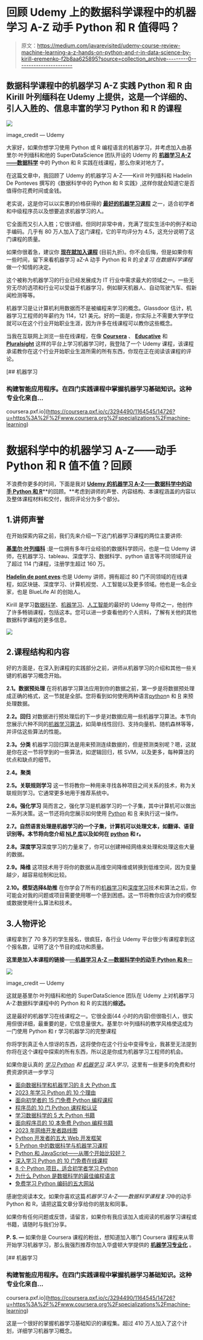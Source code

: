 # 回顾 Udemy 上的数据科学课程中的机器学习 A-Z 动手 Python 和 R 值得吗？

> 原文：<https://medium.com/javarevisited/udemy-course-review-machine-learning-a-z-hands-on-python-and-r-in-data-science-by-kirill-eremenko-f2b8aa625895?source=collection_archive---------0----------------------->

## 数据科学课程中的机器学习 A-Z 实践 Python 和 R 由 Kirill 叶列缅科在 Udemy 上提供，这是一个详细的、引人入胜的、信息丰富的学习 Python 和 R 的课程

[![](img/11b601997252cd866b29355fee922642.png)](https://click.linksynergy.com/deeplink?id=JVFxdTr9V80&mid=39197&murl=https%3A%2F%2Fwww.udemy.com%2Fcourse%2Fmachinelearning%2F)

image_credit — Udemy

大家好，如果你想学习使用 Python 或 R 编程语言的机器学习，并考虑加入由基里尔·叶列缅科和他的 SuperDataScience 团队开设的 Udemy 的 [**机器学习 A-Z——数据科学**](https://click.linksynergy.com/deeplink?id=JVFxdTr9V80&mid=39197&murl=https%3A%2F%2Fwww.udemy.com%2Fcourse%2Fmachinelearning%2F) 中的 Python 和 R 实践在线课程，那么你来对地方了。

在这篇文章中，我回顾了 Udemy 的机器学习 A-Z——Kirill 叶列缅科和 Hadelin De Ponteves 撰写的《数据科学中的 Python 和 R 实践》,这样你就会知道它是否值得你花费时间或金钱。

老实说，这是你可以以实惠的价格获得的 [**最好的机器学习课程**](/javarevisited/top-10-machine-learning-and-data-science-certifications-and-training-courses-for-beginners-and-a6308497b764) 之一，适合初学者和中级程序员以及想要追求机器学习的人。

它全面而又引人入胜；它很详细，但同时非常中肯，充满了现实生活中的例子和动手编码。几乎有 80 万人加入了这门课程，它的平均评分为 4.5，这充分说明了这门课程的质量。

如果你很着急，建议你 [**现在就加入课程**](https://click.linksynergy.com/deeplink?id=JVFxdTr9V80&mid=39197&murl=https%3A%2F%2Fwww.udemy.com%2Fcourse%2Fmachinelearning%2F) (目前九折)。你不会后悔，但是如果你有一些时间，留下来看机器学习 aZ-A 动手 Python 和 R 的*全复习* *在数据科学课程*做一个知情的决定。

这个被称为机器学习的行业已经发展成为 IT 行业中需求最大的领域之一。一些无穷无尽的选项和行业可以受益于机器学习，例如聊天机器人、自动驾驶汽车、假新闻检测等等。

机器学习是让计算机利用数据而不是被编程来学习的概念。Glassdoor 估计，机器学习工程师的年薪约为 114，121 美元。好的一面是，你实际上不需要大学学位就可以在这个行业开始职业生涯，因为许多在线课程可以教你这些概念。

当我在互联网上浏览一些在线课程，在像 [**Coursera**](https://coursera.pxf.io/c/3294490/1164545/14726?u=https%3A%2F%2Fwww.coursera.org%2F) 、 [**Educative**](https://www.educative.io/subscription?affiliate_id=5073518643380224) 和 [**Pluralsight**](https://pluralsight.pxf.io/c/1193463/424552/7490?u=https%3A%2F%2Fwww.pluralsight.com%2Flearn) 这样的平台上学习机器学习时，我登陆了一个 Udemy 课程，该课程承诺教你在这个行业开始职业生涯所需的所有东西，你现在正在阅读该课程的评论。

[](https://coursera.pxf.io/c/3294490/1164545/14726?u=https%3A%2F%2Fwww.coursera.org%2Fspecializations%2Fmachine-learning) [## 机器学习

### 构建智能应用程序。在四门实践课程中掌握机器学习基础知识。这种专业化来自…

coursera.pxf.io](https://coursera.pxf.io/c/3294490/1164545/14726?u=https%3A%2F%2Fwww.coursera.org%2Fspecializations%2Fmachine-learning) 

# 数据科学中的机器学习 A-Z——动手 Python 和 R 值不值？回顾

不浪费你更多的时间，下面是我对 [**Udemy 的机器学习 A-Z——数据科学中的动手 Python 和 R**](https://click.linksynergy.com/deeplink?id=JVFxdTr9V80&mid=39197&murl=https%3A%2F%2Fwww.udemy.com%2Fcourse%2Fmachinelearning%2F)**的回顾。**考虑到讲师的声誉、内容结构、本课程涵盖的内容以及整体课程材料和交付，我将评论分为多个部分。

## 1.讲师声誉

在开始探索内容之前，我们先来介绍一下这门机器学习课程的两位主要讲师:

[**基里尔·叶列缅科**](https://click.linksynergy.com/deeplink?id=JVFxdTr9V80&mid=39197&murl=https%3A%2F%2Fwww.udemy.com%2Fuser%2Fkirilleremenko%2F) :是一位拥有多年行业经验的数据科学顾问，也是一位 Udemy 讲师，在机器学习、tableau、深度学习、数据科学、python 语言等不同领域开设了超过 114 门课程，注册学生超过 160 万。

[**Hadelin de pont eves**](https://www.udemy.com/user/hadelin-de-ponteves/):也是 Udemy 讲师，拥有超过 80 门不同领域的在线课程，如区块链、深度学习、计算机视觉、人工智能以及更多领域。他也是一名企业家，也是 BlueLife AI 的创始人。

Kirill 是学习[数据科学](/javarevisited/my-favorite-data-science-and-machine-learning-courses-from-coursera-udemy-and-pluralsight-eafc73acc73f)、[机器学习](/javarevisited/top-10-machine-learning-and-data-science-certifications-and-training-courses-for-beginners-and-a6308497b764)、[人工智能](/javarevisited/7-best-courses-to-learn-artificial-intelligence-in-2020-26d59d62f6fe)的最好的 Udemy 导师之一，他创作了许多畅销课程，包括这本。您可以进一步查看他的个人资料，了解有关他的其他数据科学课程的更多信息。

[![](img/40a632c0ca64d99874aa654a6d1bc702.png)](https://click.linksynergy.com/deeplink?id=JVFxdTr9V80&mid=39197&murl=https%3A%2F%2Fwww.udemy.com%2Fuser%2Fkirilleremenko%2F)

## 2.课程结构和内容

好的方面是，在深入到课程的实践部分之前，讲师从机器学习的介绍和其他一些关键的机器学习概念开始。

**2.1。数据预处理**
在将机器学习算法应用到你的数据之前，第一步是将数据预处理成正确的格式，这一节就是全部。您将看到如何使用两种语言[python](https://javarevisited.blogspot.com/2019/09/5-websites-to-learn-python-for-free.html)n 和 [R](/javarevisited/10-best-r-programming-courses-for-data-science-and-statistics-8f84ebec4974) 来预处理数据。

**2.2。回归**
对数据进行预处理后的下一步是对数据应用一些机器学习算法。本节向您展示六种不同的[机器学习算法](/javarevisited/5-machine-learning-algorithms-every-data-scientists-should-learn-de467fd2e444)，如简单线性回归、支持向量机、随机森林等等，并评估这些算法的性能。

**2.3。分类**
机器学习回归算法是用来预测连续数据的，但是预测类别呢？嗯，这就是你在这一节将学到的一些算法，如逻辑回归，核 SVM，以及更多，每种算法的优点和缺点的细节。

**2.4。聚类**

**2.5。关联规则学习**
这一节将教你一种用来寻找各种项目之间关系的技术，称为关联规则学习。它通常更多地用于推荐系统中。

**2.6。强化学习**
简而言之，强化学习是机器学习的一个子集，其中计算机可以做出一系列决策。这一节还将向您展示如何使用 [Python](/javarevisited/10-best-python-certification-courses-from-coursera-4576890eb6b3) 和 [R](/javarevisited/top-5-free-courses-to-learn-r-programming-for-data-science-and-statistics-in-2020-305bf1c6f24e) 来执行这一操作。

**2.7。自然语言处理是机器学习的一个子集，计算机可以处理文本，如翻译、语音识别等。本节将向您介绍 [NLP 库](/javarevisited/10-best-nlp-natural-language-processing-with-python-courses-for-beginners-bfe526c6b0b2)以及如何在 [python](/swlh/5-free-python-courses-for-beginners-to-learn-online-e1ca90687caf) 和 r。**

**2.8。深度学习**深度学习的力量来了，你可以创建神经网络来处理和处理这些大量的数据。

**2.9。降维**
这项技术用于将你的数据从高维空间降维或转换到低维空间，因为变量越少，越容易绘制和比较。

**2.10。模型选择&助推**
在你学会了所有的[机器学习](/javarevisited/10-free-machine-learning-courses-for-beginners-181f83b4c816)和[深度学习](/javarevisited/10-free-deep-learning-courses-for-beginners-37b5de61f8dc)技术和算法之后，你可能会对我的问题或项目需要使用哪一个感到困惑。这一节将教你应该为你的模型或数据使用什么算法和技术。

## 3.人物评论

课程拿到了 70 多万的学生报名，很疯狂，各行业 Udemy 平台很少有课程拿到这个报名数，证明了这个节目的成功和质量。

**这里是加入本课程的链接**—[—**机器学习 A-Z —数据科学中的动手 Python 和 R**—](https://click.linksynergy.com/deeplink?id=JVFxdTr9V80&mid=39197&murl=https%3A%2F%2Fwww.udemy.com%2Fcourse%2Fmachinelearning%2F)

[![](img/11b601997252cd866b29355fee922642.png)](https://click.linksynergy.com/deeplink?id=JVFxdTr9V80&mid=39197&murl=https%3A%2F%2Fwww.udemy.com%2Fcourse%2Fmachinelearning%2F)

image_credit — Udemy

这就是基里尔·叶列缅科和他的 SuperDataScience 团队在 Udemy 上对机器学习 A-Z:数据科学课程中的 Python 和 R 的实践的**综述。**

这是最好的机器学习在线课程之一。它很全面(44 小时的内容)但很吸引人，很实用但很详细，最重要的是，它信息量很大。基里尔·叶列缅科的教学风格使这成为一门使用 Python 和 r 学习机器学习的完整课程

你将学到真正令人惊讶的东西，这将使你在这个行业中变得专业，我甚至无法提到你将在这个课程中探索的所有东西，所以这是你成为机器学习工程师的机会。

如果你是认真的 [*学习 Python*](/javarevisited/10-best-python-certification-courses-from-coursera-4576890eb6b3) *和* [*机器学习*](/javarevisited/10-free-machine-learning-courses-for-beginners-181f83b4c816) *深入学习*，这里有一些更多的免费和付费资源供进一步学习

*   [面向数据科学和机器学习的 8 大 Python 库](https://javarevisited.blogspot.com/2018/10/top-8-python-libraries-for-data-science-machine-learning.html)
*   [2023 年学习 Python 的 10 个理由](https://javarevisited.blogspot.com/2018/05/10-reasons-to-learn-python-programming.html)
*   [面向初学者的 15 门免费 Python 编程课程](/swlh/5-free-python-courses-for-beginners-to-learn-online-e1ca90687caf)
*   [程序员的 10 门 Python 课程和认证](https://javarevisited.blogspot.com/2020/02/10-best-coursera-courses--for-python.html)
*   [学习数据科学的 5 大 Python 书籍](https://javarevisited.blogspot.com/2019/08/top-5-python-books-for-data-science-and-machine-learning.html)
*   [面向程序员的 10 本免费 Python 编程书籍](http://www.java67.com/2017/05/top-7-free-python-programming-books-pdf-online-download.html)
*   [2023 年网络开发者路线图](https://hackernoon.com/the-2019-web-developer-roadmap-ab89ac3c380e)
*   [Python 开发者的五大 Web 开发框架](https://javarevisited.blogspot.com/2019/04/top-5-python-web-development-frameworks.html)
*   [5 Python 中的数据科学与机器学习课程](https://javarevisited.blogspot.com/2018/03/top-5-data-science-and-machine-learning-online-courses-to-learn-online.html)
*   [Python 和 JavaScript——从哪个开始比较好？](https://javarevisited.blogspot.com/2019/05/python-vs-javascript-which-programming-language-beginners-should-learn.html)
*   [深入学习 Python 的 10 门免费在线课程](https://javarevisited.blogspot.com/2018/12/10-free-python-courses-for-programmers.html)
*   [8 个 Python 项目，适合初学者学习 Python](/javarevisited/8-projects-you-can-buil-to-learn-python-in-2020-251dd5350d56)
*   [为什么 Python 是数据科学的最佳编程语言](https://javarevisited.blogspot.com/2020/05/why-python-is-best-programming-language.html)
*   [免费学习 Python 编码的五大网站](https://javarevisited.blogspot.com/2019/09/5-websites-to-learn-python-for-free.html)

感谢您阅读本文。如果你喜欢这篇*机器学习 A-Z——数据科学课程复习*中的动手 Python 和 R，请把这篇文章分享给你的朋友和同事。

如果你有任何问题或反馈，请留言，如果你有我应该加入或阅读的机器学习课程或书籍，请随时与我们分享。

**P. S. —** 如果你是 Coursera 课程的粉丝，想知道加入哪门 Coursera 课程来从零开始学习机器学习，那么我强烈推荐你加入华盛顿大学提供的 [**机器学习专业化**](https://coursera.pxf.io/c/3294490/1164545/14726?u=https%3A%2F%2Fwww.coursera.org%2Fspecializations%2Fmachine-learning) 。

[](https://coursera.pxf.io/c/3294490/1164545/14726?u=https%3A%2F%2Fwww.coursera.org%2Fspecializations%2Fmachine-learning) [## 机器学习

### 构建智能应用程序。在四门实践课程中掌握机器学习基础知识。这种专业化来自…

coursera.pxf.io](https://coursera.pxf.io/c/3294490/1164545/14726?u=https%3A%2F%2Fwww.coursera.org%2Fspecializations%2Fmachine-learning) 

这是一个很好的掌握机器学习基础知识的课程集。超过 410 万人加入了这个计划，详细学习机器学习概念。